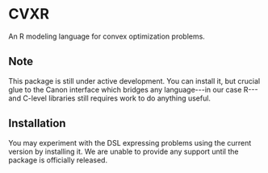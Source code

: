 # CVXR

An R modeling language for convex optimization problems.

## Note

This package is still under active development. You can install it, but crucial glue to the Canon interface which bridges any language---in our case R---and C-level libraries still requires work to do anything useful.

## Installation

You may experiment with the DSL expressing problems using the current version by installing it. We are unable to provide any support until the package is officially released.



